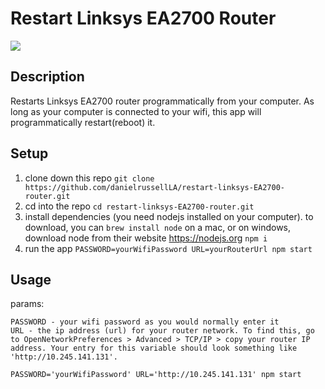 # Restart Linksys EA2700 Router
<img src='https://officedepot.scene7.com/is/image/officedepot/210634_p_C_EA2700_front_edge?id=0ssrv1&fmt=jpg&fit=constrain,1&wid=450&hei=287&op_sharpen=1&qlt=95'>

## Description
Restarts Linksys EA2700 router programmatically from your computer. As long as your computer is connected to your wifi, this app will programmatically restart(reboot) it.

## Setup
1. clone down this repo
```git clone https://github.com/danielrussellLA/restart-linksys-EA2700-router.git```
2. cd into the repo
```cd restart-linksys-EA2700-router.git```
3. install dependencies (you need nodejs installed on your computer). to download, you can `brew install node` on a mac, or on windows, download node from their website https://nodejs.org
```npm i```
4. run the app
```PASSWORD=yourWifiPassword URL=yourRouterUrl npm start```

## Usage
params:
```
PASSWORD - your wifi password as you would normally enter it
URL - the ip address (url) for your router network. To find this, go to OpenNetworkPreferences > Advanced > TCP/IP > copy your router IP address. Your entry for this variable should look something like 'http://10.245.141.131'.
```

```PASSWORD='yourWifiPassword' URL='http://10.245.141.131' npm start```